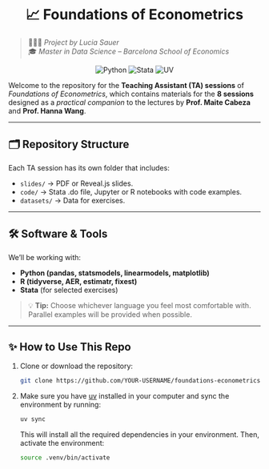 
<h1 align="center"> 📈 Foundations of Econometrics  </h1>
<p align="center">
   
   > 👩🏻‍💻 *Project by Lucia Sauer*  
   > 🎓 *Master in Data Science – Barcelona School of Economics*

</p>

<p align="center">
 <img src="https://img.shields.io/badge/Python-3.11-blue?logo=python" alt="Python" /> 
 <img src="https://img.shields.io/badge/Stata-17-darkgreen?logo=stata" alt="Stata" /> 
 <img src="https://img.shields.io/badge/UV-Tool-purple?logo=uv" alt="UV" />  
</p>




Welcome to the repository for the **Teaching Assistant (TA) sessions** of *Foundations of Econometrics*, which contains materials for the **8 sessions** designed as a *practical companion* to the lectures by **Prof. Maite Cabeza** and **Prof. Hanna Wang**.  

-----
## 🗂️ Repository Structure

Each TA session has its own folder that includes:

- `slides/` → PDF or Reveal.js slides.  
- `code/`   → Stata .do file, Jupyter or R notebooks with code examples.  
- `datasets/` → Data for exercises.    

---


## 🛠️ Software & Tools

We’ll be working with:

- **Python (pandas, statsmodels, linearmodels, matplotlib)**  
- **R (tidyverse, AER, estimatr, fixest)**  
- **Stata** (for selected exercises)  

> 💡 **Tip:** Choose whichever language you feel most comfortable with. Parallel examples will be provided when possible.

---

## ✨ How to Use This Repo

1. Clone or download the repository:
   ```bash
   git clone https://github.com/YOUR-USERNAME/foundations-econometrics-TA.git

2. Make sure you have [uv](https://docs.astral.sh/uv/) installed in your computer and sync the environment by running:
   ```bash
   uv sync
   ```

   This will install all the required dependencies in your environment. Then, activate the environment:
   ```bash
   source .venv/bin/activate
   ```


